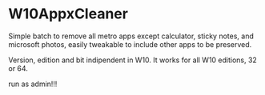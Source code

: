 # W10AppxCleaner
Simple batch to remove all metro apps except calculator, sticky notes, and microsoft photos, easily tweakable to include other apps to be preserved.

Version, edition and bit indipendent in W10. It works for all W10 editions, 32 or 64.

run as admin!!!
